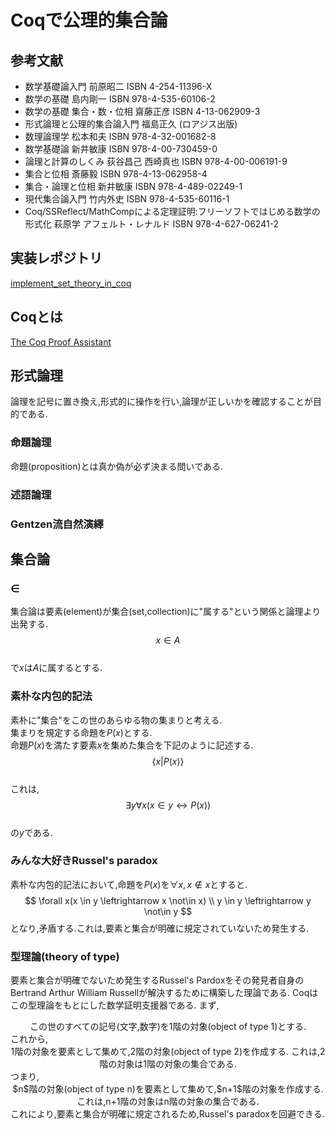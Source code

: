 <script type="text/x-mathjax-config">MathJax.Hub.Config({tex2jax:{inlineMath:[['\$','\$'],['\\(','\\)']],processEscapes:true},CommonHTML: {matchFontHeight:false}});</script>
<script type="text/javascript" async src="https://cdnjs.cloudflare.com/ajax/libs/mathjax/2.7.1/MathJax.js?config=TeX-MML-AM_CHTML"></script>

# Coqで公理的集合論
## 参考文献
- 数学基礎論入門 前原昭二 ISBN 4-254-11396-X
- 数学の基礎 島内剛一 ISBN 978-4-535-60106-2
- 数学の基礎 集合・数・位相 齋藤正彦 ISBN 4-13-062909-3
- 形式論理と公理的集合論入門 福島正久 (ロアジス出版)
- 数理論理学 松本和夫 ISBN 978-4-32-001682-8
- 数学基礎論 新井敏康 ISBN 978-4-00-730459-0
- 論理と計算のしくみ 荻谷昌己 西崎真也 ISBN 978-4-00-006191-9
- 集合と位相 斎藤毅 ISBN 978-4-13-062958-4
- 集合・論理と位相 新井敏康 ISBN 978-4-489-02249-1
- 現代集合論入門 竹内外史 ISBN 978-4-535-60116-1
- Coq/SSReflect/MathCompによる定理証明:フリーソフトではじめる数学の形式化 萩原学 アフェルト・レナルド ISBN  978-4-627-06241-2
## 実装レポジトリ
[implement_set_theory_in_coq](https://github.com/seisyuu-hantatsushi/implement_set_theory_in_coq)

## Coqとは
[The Coq Proof Assistant](https://coq.inria.fr/)

## 形式論理
論理を記号に置き換え,形式的に操作を行い,論理が正しいかを確認することが目的である.

### 命題論理
命題(proposition)とは真か偽が必ず決まる問いである.

### 述語論理

### Gentzen流自然演繹

## 集合論

### $\in$
集合論は要素(element)が集合(set,collection)に"属する"という関係と論理より出発する.<br>
$$
  x \in A
$$
<br>で$x$は$A$に属するとする.

### 素朴な内包的記法
素朴に"集合"をこの世のあらゆる物の集まりと考える.  
集まりを規定する命題を$P(x)$とする.  
命題$P(x)$を満たす要素$x$を集めた集合を下記のように記述する.<br>
$$
  \{x|P(x)\}
$$
<br>これは,
$$
  \exists y \forall x(x \in y \leftrightarrow P(x))
$$
<br>の$y$である.

### みんな大好きRussel's paradox
素朴な内包的記法において,命題を$P(x)$を$\forall x, x \not\in x$とすると.
$$
  \forall x(x \in y \leftrightarrow x \not\in x) \\
  y \in y \leftrightarrow y \not\in y
$$
となり,矛盾する.これは,要素と集合が明確に規定されていないため発生する.

### 型理論(theory of type)
要素と集合が明確でないため発生するRussel's Pardoxをその発見者自身のBertrand Arthur William Russellが解決するために構築した理論である.
Coqはこの型理論をもとにした数学証明支援器である.
まず,
<div style="text-align: center;">
  この世のすべての記号(文字,数字)を1階の対象(object of type 1)とする.
</div>
これから,
<div style="text-align: center;">
  1階の対象を要素として集めて,2階の対象(object of type 2)を作成する. これは,2階の対象は1階の対象の集合である.
</div>
つまり,
<div style="text-align: center;">
  $n$階の対象(object of type n)を要素として集めて,$n+1$階の対象を作成する. これは,n+1階の対象はn階の対象の集合である.
</div>
これにより,要素と集合が明確に規定されるため,Russel's paradoxを回避できる.
